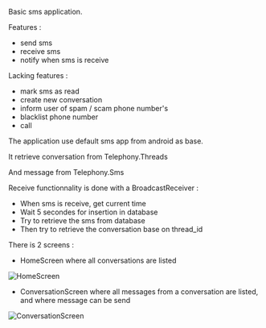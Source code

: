 Basic sms application.

Features : 
  - send sms
  - receive sms
  - notify when sms is receive

Lacking features :
  - mark sms as read
  - create new conversation
  - inform user of spam / scam phone number's
  - blacklist phone number
  - call

The application use default sms app from android as base.

It retrieve conversation from Telephony.Threads

And message from Telephony.Sms

Receive functionnality is done with a BroadcastReceiver :
  - When sms is receive, get current time
  - Wait 5 secondes for insertion in database
  - Try to retrieve the sms from database
  - Then try to retrieve the conversation base on thread_id

There is 2 screens :

  - HomeScreen where all conversations are listed

![HomeScreen](https://github.com/user-attachments/assets/a0ec6d8e-94d2-4a61-9912-4814926208fa)
  

  
  - ConversationScreen where all messages from a conversation are listed, and where message can be send

![ConversationScreen](https://github.com/user-attachments/assets/6e1a7899-3da5-471d-b37e-b1a76224af7f)
